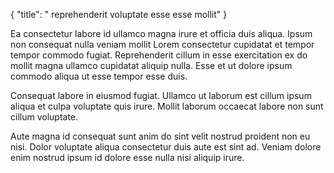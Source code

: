 {
  "title": " reprehenderit voluptate esse esse mollit"
}

Ea consectetur labore id ullamco magna irure et officia duis aliqua. Ipsum non consequat nulla veniam mollit Lorem consectetur cupidatat et tempor tempor commodo fugiat. Reprehenderit cillum in esse exercitation ex do mollit magna ullamco cupidatat aliquip nulla. Esse et ut dolore ipsum commodo aliqua ut esse tempor esse duis.

Consequat labore in eiusmod fugiat. Ullamco ut laborum est cillum ipsum aliqua et culpa voluptate quis irure. Mollit laborum occaecat labore non sunt cillum voluptate.

Aute magna id consequat sunt anim do sint velit nostrud proident non eu nisi. Dolor voluptate aliqua consectetur duis aute est sint ad. Veniam dolore enim nostrud ipsum id dolore esse nulla nisi aliquip irure.